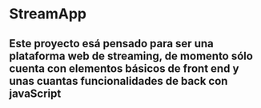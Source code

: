# StreamApp

## Este proyecto esá pensado para ser una plataforma web de streaming, de momento sólo cuenta con elementos básicos de front end  y unas cuantas funcionalidades de back con javaScript
